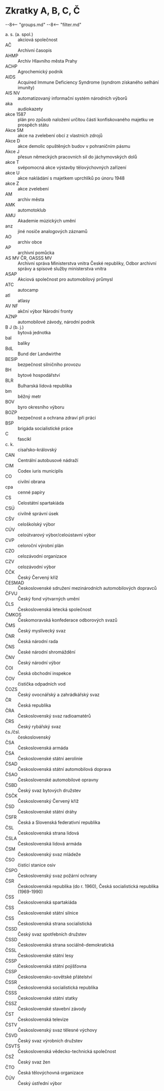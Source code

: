 # Zkratky A, B, C, Č

--8<-- "groups.md"
--8<-- "filter.md"


<dl class="abbr-list">

<dt>a. s. (a. spol.)</dt>
		<dd>akciová společnost</dd>
<dt>AČ</dt>
		<dd>Archivní časopis</dd>
<dt>AHMP</dt>
		<dd>Archiv Hlavního města Prahy</dd>
<dt>ACHP</dt>
		<dd>Agrochemický podnik</dd>
<dt>AIDS</dt>
		<dd>Acquired Immune Deficiency Syndrome (syndrom získaného selhání imunity)</dd>
<dt>AIS NV</dt>
		<dd>automatizovaný informační systém národních výborů</dd>
<dt>aka</dt>
		<dd>audiokazety</dd>
<dt>akce 1587</dt>
		<dd>plán pro způsob naložení určitou částí konfiskovaného majetku ve prospěch státu</dd>
<dt>Akce 5M</dt>
		<dd>akce na zvelebení obcí z vlastních zdrojů</dd>
<dt>Akce D</dt>
		<dd>akce demolic opuštěných budov v pohraničním pásmu</dd>
<dt>Akce J</dt>
		<dd>přesun německých pracovních sil do jáchymovských dolů</dd>
<dt>akce T</dt>
		<dd>svépomocná akce výstavby tělovýchovných zařízení</dd>
<dt>akce U</dt>
		<dd>akce nakládání s majetkem uprchlíků po únoru 1948</dd>
<dt>akce Z</dt>
		<dd>akce zvelebení</dd>
<dt>AM</dt>
		<dd>archiv města</dd>
<dt>AMK</dt>
		<dd>automotoklub</dd>
<dt>AMU</dt>
		<dd>Akademie múzických umění</dd>
<dt>anz</dt>
		<dd>jiné nosiče analogových záznamů</dd>
<dt>AO</dt>
		<dd>archiv obce</dd>
<dt>AP</dt>
		<dd>archivní pomůcka</dd>
<dt>AS MV ČR, OASSS MV</dt>
		<dd>Archivní správa Ministerstva vnitra České republiky, Odbor archivní správy a spisové služby ministerstva vnitra</dd>
<dt>ASAP</dt>
		<dd>Akciová společnost pro automobilový průmysl</dd>
<dt>ATC</dt>
		<dd>autocamp</dd>
<dt>atl</dt>
		<dd>atlasy</dd>
<dt>AV NF</dt>
		<dd>akční výbor Národní fronty</dd>
<dt>AZNP</dt>
		<dd>automobilové závody, národní podnik</dd>
<dt>B J (b. j.)</dt>
		<dd>bytová jednotka</dd>
<dt>bal</dt>
		<dd>balíky</dd>
<dt>BdL</dt>
		<dd>Bund der Landwirthe</dd>
<dt>BESIP</dt>
		<dd>bezpečnost silničního provozu</dd>
<dt>BH</dt>
		<dd>bytové hospodářství</dd>
<dt>BLR</dt>
		<dd>Bulharská lidová republika</dd>
<dt>bm</dt>
		<dd>běžný metr</dd>
<dt>BOV</dt>
		<dd>byro okresního výboru</dd>
<dt>BOZP</dt>
		<dd>bezpečnost a ochrana zdraví při práci</dd>
<dt>BSP</dt>
		<dd>brigáda socialistické práce</dd>
<dt>C</dt>
		<dd>fascikl</dd>
<dt>c. k.</dt>
		<dd>císařsko-královský</dd>
<dt>CAN</dt>
		<dd>Centrální autobusové nádraží</dd>
<dt>CIM</dt>
		<dd>Codex iuris municiplis</dd>
<dt>CO</dt>
		<dd>civilní obrana</dd>
<dt>cpa</dt>
		<dd>cenné papíry</dd>
<dt>CS</dt>
		<dd>Celostátní spartakiáda</dd>
<dt>CSÚ</dt>
		<dd>civilně správní úsek</dd>
<dt>CŠV</dt>
		<dd>celoškolský výbor</dd>
<dt>CÚV</dt>
		<dd>celoútvarový výbor/celoústavní výbor</dd>
<dt>CVP</dt>
		<dd>celoroční výrobní plán</dd>
<dt>CZO</dt>
		<dd>celozávodní organizace</dd>
<dt>CZV</dt>
		<dd>celozávodní výbor</dd>
<dt>ČČK</dt>
		<dd>Český Červený kříž</dd>
<dt>ČESMAD</dt>
		<dd>Československé sdružení mezinárodních automobilových dopravců</dd>
<dt>ČFVU</dt>
		<dd>Český fond výtvarných umění</dd>
<dt>ČLS</dt>
		<dd>Československá letecká společnost</dd>
<dt>ČMKOS</dt>
		<dd>Českomoravská konfederace odborových svazů</dd>
<dt>ČMS</dt>
		<dd>Český myslivecký svaz</dd>
<dt>ČNR</dt>
		<dd>Česká národní rada</dd>
<dt>ČNS</dt>
		<dd>České národní shromáždění</dd>
<dt>ČNV</dt>
		<dd>Český národní výbor</dd>
<dt>ČOI</dt>
		<dd>Česká obchodní inspekce</dd>
<dt>ČOV</dt>
		<dd>čistička odpadních vod</dd>
<dt>ČOZS</dt>
		<dd>Český ovocnářský a zahrádkářský svaz</dd>
<dt>ČR</dt>
		<dd>Česká republika</dd>
<dt>ČRA</dt>
		<dd>Československý svaz radioamatérů</dd>
<dt>ČRS</dt>
		<dd>Český rybářský svaz</dd>
<dt>čs./čsl.</dt>
		<dd>československý</dd>
<dt>ČSA</dt>
		<dd>Československá armáda</dd>
<dt>ČSA</dt>
		<dd>Československé státní aerolinie</dd>
<dt>ČSAD</dt>
		<dd>Československá státní automobilová doprava</dd>
<dt>ČSAO</dt>
		<dd>Československé automobilové opravny</dd>
<dt>ČSBD</dt>
		<dd>Český svaz bytových družstev</dd>
<dt>ČSČK</dt>
		<dd>Československý Červený kříž</dd>
<dt>ČSD</dt>
		<dd>Československé státní dráhy</dd>
<dt>ČSFR</dt>
		<dd>Česká a Slovenská federativní republika</dd>
<dt>ČSL</dt>
		<dd>Československá strana lidová</dd>
<dt>ČSLA</dt>
		<dd>Československá lidová armáda</dd>
<dt>ČSM</dt>
		<dd>Československý svaz mládeže</dd>
<dt>ČSO</dt>
		<dd>čistící stanice osiv</dd>
<dt>ČSPO</dt>
		<dd>Československý svaz požární ochrany</dd>
<dt>ČSR</dt>
		<dd>Československá republika (do r. 1960), Česká socialistická republika (1969-1990)</dd>
<dt>ČSS</dt>
		<dd>Československá spartakiáda</dd>
<dt>ČSS</dt>
		<dd>Československé státní silnice</dd>
<dt>ČSS</dt>
		<dd>Československá strana socialistická</dd>
<dt>ČSSD</dt>
		<dd>Český svaz spotřebních družstev</dd>
<dt>ČSSD</dt>
		<dd>Československá strana sociálně-demokratická</dd>
<dt>ČSSL</dt>
		<dd>Československé státní lesy</dd>
<dt>ČSSP</dt>
		<dd>Československá státní pojišťovna</dd>
<dt>ČSSP</dt>
		<dd>Československo-sovětské přátelství</dd>
<dt>ČSSR</dt>
		<dd>Československá socialistická republika</dd>
<dt>ČSSS</dt>
		<dd>Československé státní statky</dd>
<dt>ČSSZ</dt>
		<dd>Československé stavební závody</dd>
<dt>ČST</dt>
		<dd>Československá televize</dd>
<dt>ČSTV</dt>
		<dd>Československý svaz tělesné výchovy</dd>
<dt>ČSVD</dt>
		<dd>Český svaz výrobních družstev</dd>
<dt>ČSVTS</dt>
		<dd>Československá vědecko-technická společnost</dd>
<dt>ČSŽ</dt>
		<dd>Český svaz žen</dd>
<dt>ČTO</dt>
		<dd>Česká tělovýchovná organizace</dd>
<dt>ČÚV</dt>
		<dd>Český ústřední výbor</dd>
</dl>
